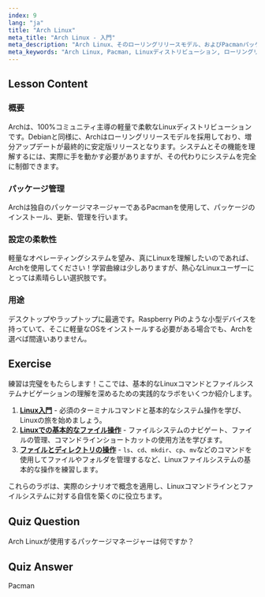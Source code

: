 ```yaml
---
index: 9
lang: "ja"
title: "Arch Linux"
meta_title: "Arch Linux - 入門"
meta_description: "Arch Linux、そのローリングリリースモデル、およびPacmanパッケージマネージャーについて学びましょう。Archが初心者から高度なユーザーまで、なぜ優れた選択肢であるかを理解します。"
meta_keywords: "Arch Linux, Pacman, Linuxディストリビューション, ローリングリリース, Linuxチュートリアル, 初心者ガイド, 軽量OS"
---
```


## Lesson Content

### 概要

Archは、100%コミュニティ主導の軽量で柔軟なLinuxディストリビューションです。Debianと同様に、Archはローリングリリースモデルを採用しており、増分アップデートが最終的に安定版リリースとなります。システムとその機能を理解するには、実際に手を動かす必要がありますが、その代わりにシステムを完全に制御できます。

### パッケージ管理

Archは独自のパッケージマネージャーであるPacmanを使用して、パッケージのインストール、更新、管理を行います。

### 設定の柔軟性

軽量なオペレーティングシステムを望み、真にLinuxを理解したいのであれば、Archを使用してください！学習曲線は少しありますが、熱心なLinuxユーザーにとっては素晴らしい選択肢です。

### 用途

デスクトップやラップトップに最適です。Raspberry Piのような小型デバイスを持っていて、そこに軽量なOSをインストールする必要がある場合でも、Archを選べば間違いありません。

## Exercise

練習は完璧をもたらします！ここでは、基本的なLinuxコマンドとファイルシステムナビゲーションの理解を深めるための実践的なラボをいくつか紹介します。

1. **[Linux入門](https://labex.io/ja/labs/linux-getting-started-with-linux-446315)** - 必須のターミナルコマンドと基本的なシステム操作を学び、Linuxの旅を始めましょう。
2. **[Linuxでの基本的なファイル操作](https://labex.io/ja/labs/linux-basic-file-operations-in-linux-18001)** - ファイルシステムのナビゲート、ファイルの管理、コマンドラインショートカットの使用方法を学びます。
3. **[ファイルとディレクトリの操作](https://labex.io/ja/labs/linux-file-and-directory-operations-17997)** - `ls`、`cd`、`mkdir`、`cp`、`mv`などのコマンドを使用してファイルやフォルダを管理するなど、Linuxファイルシステムの基本的な操作を練習します。

これらのラボは、実際のシナリオで概念を適用し、Linuxコマンドラインとファイルシステムに対する自信を築くのに役立ちます。

## Quiz Question

Arch Linuxが使用するパッケージマネージャーは何ですか？

## Quiz Answer

Pacman